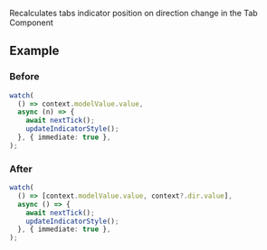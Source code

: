 Recalculates tabs indicator position on direction change in the Tab Component

## Example

### Before

```ts
watch(
  () => context.modelValue.value,
  async (n) => {
    await nextTick();
    updateIndicatorStyle();
  }, { immediate: true },
);
```

### After

```ts
watch(
  () => [context.modelValue.value, context?.dir.value],
  async () => {
    await nextTick();
    updateIndicatorStyle();
  }, { immediate: true },
);
```

